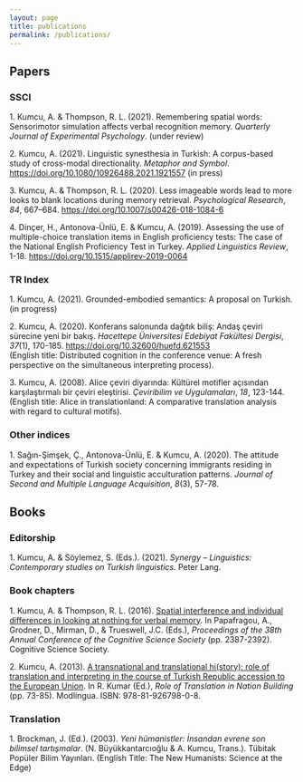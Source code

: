 ```yaml
---
layout: page
title: publications
permalink: /publications/
---
```


<h2>Papers</h2>

<h3>SSCI</h3>
<p>1. Kumcu, A. & Thompson, R. L. (2021). Remembering spatial words: Sensorimotor simulation affects verbal recognition memory. <i>Quarterly Journal of Experimental Psychology</i>. (under review)</p>

<p>2. Kumcu, A. (2021). Linguistic synesthesia in Turkish: A corpus-based study of cross-modal directionality. <i>Metaphor and Symbol</i>. <a href="https://doi.org/10.1080/10926488.2021.1921557" target="_blank">https://doi.org/10.1080/10926488.2021.1921557</a> (in press)</p>

<p>3. Kumcu, A. & Thompson, R. L. (2020). Less imageable words lead to more looks to blank locations during memory retrieval. <i>Psychological Research</i>, <i>84</i>, 667–684. <a href="https://doi.org/10.1007/s00426-018-1084-6" target="_blank">https://doi.org/10.1007/s00426-018-1084-6</a>

<p>4. Dinçer, H., Antonova-Ünlü, E. & Kumcu, A. (2019). Assessing the use of multiple-choice translation items in English proficiency tests: The case of the National English Proficiency Test in Turkey. <i>Applied Linguistics Review</i>, 1-18. <a href="https://doi.org/10.1515/applirev-2019-0064" target="_blank">https://doi.org/10.1515/applirev-2019-0064</a></p>

<h3>TR Index</h3>
<p>1. Kumcu, A. (2021). Grounded-embodied semantics: A proposal on Turkish. (in progress)</p>

<p>2. Kumcu, A. (2020). Konferans salonunda dağıtık biliş: Andaş çeviri sürecine yeni bir bakış. <i>Hacettepe Üniversitesi Edebiyat Fakültesi Dergisi</i>, <i>37</i>(1), 170-185.  <a href="https://dergipark.org.tr/tr/pub/huefd/issue/54769/621553" target="_blank">https://doi.org/10.32600/huefd.621553</a><br>
(English title: Distributed cognition in the conference venue: A fresh perspective on the simultaneous interpreting process).</p>

<p>3. Kumcu, A. (2008). Alice çeviri diyarında: Kültürel motifler açısından karşılaştırmalı bir çeviri eleştirisi. <i>Çeviribilim ve Uygulamaları</i>, <i>18</i>, 123-144.<br>(English title: Alice in translationland: A comparative translation analysis with regard to cultural motifs).</p>

<h3>Other indices</h3>
<p>1. Sağın-Şimşek, Ç., Antonova-Ünlü, E. & Kumcu, A. (2020). The attitude and expectations of Turkish society concerning immigrants residing in Turkey and their social and linguistic acculturation patterns. <i>Journal of Second and Multiple Language Acquisition</i>, <i>8</i>(3), 57-78.</p>

<h2>Books</h2>

<h3>Editorship</h3>
<p>1. Kumcu, A. & Söylemez, S. (Eds.). (2021). <i>Synergy – Linguistics: Contemporary studies on Turkish linguistics.</i> Peter Lang.</p>

<h3>Book chapters</h3>
<p>1. Kumcu, A. & Thompson, R. L. (2016). <a href="https://mindmodeling.org/cogsci2016/papers/0413/index.html" target="_blank">Spatial interference and individual differences in looking at nothing for verbal memory</a>. In Papafragou, A., Grodner, D., Mirman, D., & Trueswell, J.C. (Eds.), <i>Proceedings of the 38th Annual Conference of the Cognitive Science Society</i> (pp. 2387-2392). Cognitive Science Society.</p>

<p>2. Kumcu, A. (2013). <a href="alperkumcu.github.io/pdfs/A transnational and translational history.pdf" target="_blank">A transnational and translational hi(story): role of translation and interpreting in the course of Turkish Republic accession to the European Union</a>. In R. Kumar (Ed.), <i>Role of Translation in Nation Building</i> (pp. 73-85). Modlingua. ISBN: 978-81-926798-0-8.</p>

<h3>Translation</h3>
<p>1. Brockman, J. (Ed.). (2003). <i>Yeni hümanistler: İnsandan evrene son bilimsel tartışmalar</i>. (N. Büyükkantarcıoğlu & A. Kumcu, Trans.). Tübitak Popüler Bilim Yayınları.
(English Title: The New Humanists: Science at the Edge)</p>
